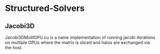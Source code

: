 # Structured-Solvers

## Jacobi3D
Jacobi3DMulitGPU.cu is a naive implementation of running jacobi iterations on multiple GPUs where the matrix is sliced and halos are exchanged via the host.

